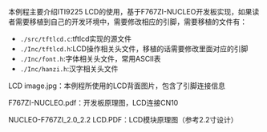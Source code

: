 本例程主要介绍ITI9225 LCD的使用，基于F767ZI-NUCLEO开发板实现，如果读者需要移植到自己的开发环境中，需要修改相应的引脚，需要移植的文件有：

- `./src/tftlcd.c`:tftlcd实现的源文件
- `./Inc/tftlcd.h`:LCD操作相关头文件，移植的话需要修改里面对应的引脚
- `./Inc/font.h`:字体相关头文件，常用ASCII表
- `./Inc/hanzi.h`:汉字相关头文件



LCD image.jpg：本例程所使用的LCD背面图片，包含了引脚连接信息

F767ZI-NUCLEO.pdf：开发板原理图，LCD连接CN10

NUCLEO-F767ZI_2.0_2.2 LCD.PDF：LCD模块原理图（参考2.2寸设计）

